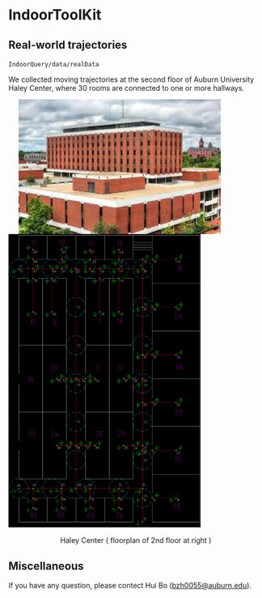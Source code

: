 # IndoorToolKit

## Real-world trajectories
    IndoorQuery/data/realData
   We collected moving trajectories at the second floor of Auburn University Haley Center, where 30 rooms are connected to one or more hallways.
  
   <img src="Haley.jpeg" width="400" align="top" hspace=20>  <img src="IndoorQuery/data/my/floorplan-new.png" width="380"> 
   <p align="center"> Haley Center ( floorplan of 2nd floor at right )</p>

##  Miscellaneous
   If you have any question, please contect Hui Bo (bzh0055@auburn.edu).
    
